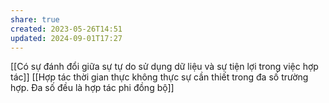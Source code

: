 ```yaml
---
share: true
created: 2023-05-26T14:51
updated: 2024-09-01T17:27
---
```

[[Có sự đánh đổi giữa sự tự do sử dụng dữ liệu và sự tiện lợi trong việc hợp tác]] 
[[Hợp tác thời gian thực không thực sự cần thiết trong đa số trường hợp. Đa số đều là hợp tác phi đồng bộ]]

